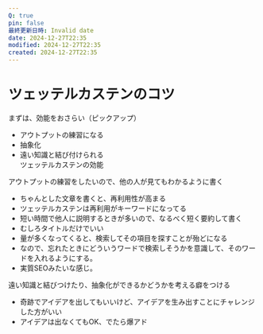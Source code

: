```yaml
---
Q: true
pin: false
最終更新日時: Invalid date
date: 2024-12-27T22:35
modified: 2024-12-27T22:35
created: 2024-12-27T22:35
---
```

# ツェッテルカステンのコツ

まずは、効能をおさらい（ピックアップ）

- アウトプットの練習になる  
- 抽象化  
- 遠い知識と結び付けられる　  
ツェッテルカステンの効能  

アウトプットの練習をしたいので、他の人が見てもわかるように書く

- ちゃんとした文章を書くと、再利用性が高まる  
- ツェッテルカステンは再利用がキーワードになってる  
- 短い時間で他人に説明するときが多いので、なるべく短く要約して書く  
- むしろタイトルだけでいい  
- 量が多くなってくると、検索してその項目を探すことが殆どになる  
- なので、忘れたときにどういうワードで検索しそうかを意識して、そのワードを入れるようにする。  
- 実質SEOみたいな感じ。  

遠い知識と結びつけたり、抽象化ができるかどうかを考える癖をつける

- 奇跡でアイデアを出してもいいけど、アイデアを生み出すことにチャレンジした方がいい  
- アイデアは出なくてもOK、でたら爆アド